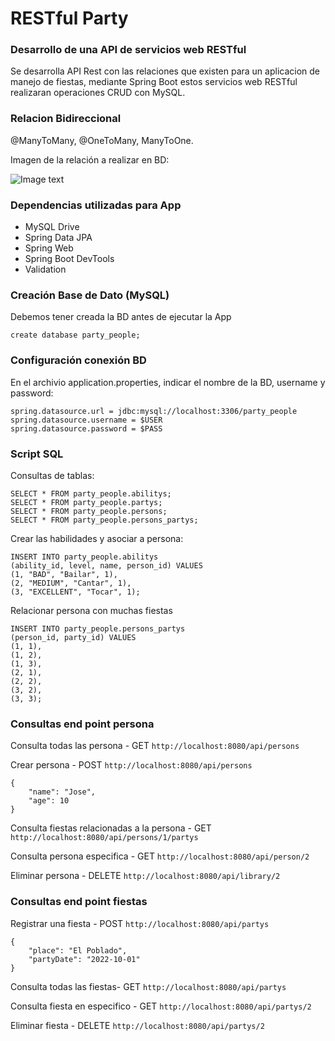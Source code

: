  # RESTful Party

### Desarrollo de una API de servicios web RESTful
Se desarrolla API Rest con las relaciones que existen para un aplicacion de manejo de fiestas, mediante Spring Boot
estos servicios web RESTful realizaran operaciones CRUD con MySQL.


### Relacion Bidireccional
@ManyToMany, @OneToMany, ManyToOne.

Imagen de la relación a realizar en BD:

![Image text](https://github.com/yadevom/relacion_bd.png)

### Dependencias utilizadas para App
- MySQL Drive
- Spring Data JPA
- Spring Web
- Spring Boot DevTools
- Validation

### Creación Base de Dato (MySQL)
Debemos tener creada la BD antes de ejecutar la App
```
create database party_people;
```
### Configuración conexión BD
En el archivio application.properties, indicar el nombre de la BD, username y password:
```
spring.datasource.url = jdbc:mysql://localhost:3306/party_people 
spring.datasource.username = $USER
spring.datasource.password = $PASS
```
### Script SQL
Consultas de tablas:
```
SELECT * FROM party_people.abilitys;
SELECT * FROM party_people.partys;
SELECT * FROM party_people.persons;
SELECT * FROM party_people.persons_partys;
```

Crear las habilidades y asociar a persona:
```
INSERT INTO party_people.abilitys
(ability_id, level, name, person_id) VALUES
(1, "BAD", "Bailar", 1),
(2, "MEDIUM", "Cantar", 1),
(3, "EXCELLENT", "Tocar", 1);
```

Relacionar persona con muchas fiestas
```
INSERT INTO party_people.persons_partys
(person_id, party_id) VALUES
(1, 1),
(1, 2),
(1, 3),
(2, 1),
(2, 2),
(3, 2),
(3, 3);
```

### Consultas end point persona
Consulta todas las persona - GET ```http://localhost:8080/api/persons```

Crear persona - POST ```http://localhost:8080/api/persons```

```
{
    "name": "Jose",
    "age": 10
}
```

Consulta fiestas relacionadas a la persona - GET ```http://localhost:8080/api/persons/1/partys```

Consulta persona especifica - GET ```http://localhost:8080/api/person/2```

Eliminar persona - DELETE ```http://localhost:8080/api/library/2```


### Consultas end point fiestas
Registrar una fiesta - POST ```http://localhost:8080/api/partys```
```
{
    "place": "El Poblado",
    "partyDate": "2022-10-01"
}
```

Consulta todas las fiestas- GET ```http://localhost:8080/api/partys```


Consulta fiesta en especifico - GET ```http://localhost:8080/api/partys/2```

Eliminar fiesta - DELETE ```http://localhost:8080/api/partys/2```
